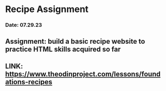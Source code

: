 # Recipe Assignment

### Date: 07.29.23

## Assignment: build a basic recipe website to practice HTML skills acquired so far
## LINK: https://www.theodinproject.com/lessons/foundations-recipes

